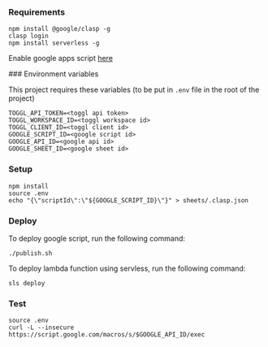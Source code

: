 ### Requirements

```
npm install @google/clasp -g
clasp login
npm install serverless -g
```

Enable google apps script [here](https://script.google.com/home/usersettings)

### Environment variables

This project requires these variables (to be put in `.env` file in the root of the project)

```
TOGGL_API_TOKEN=<toggl api token>
TOGGL_WORKSPACE_ID=<toggl workspace id>
TOGGL_CLIENT_ID=<toggl client id>
GOOGLE_SCRIPT_ID=<google script id>
GOOGLE_API_ID=<google api id>
GOOGLE_SHEET_ID=<google sheet id>

```

### Setup

```
npm install
source .env
echo "{\"scriptId\":\"${GOOGLE_SCRIPT_ID}\"}" > sheets/.clasp.json
```

### Deploy

To deploy google script, run the following command:

```
./publish.sh
```

To deploy lambda function using servless, run the following command:

```
sls deploy
```

### Test

```
source .env
curl -L --insecure https://script.google.com/macros/s/$GOOGLE_API_ID/exec
```
